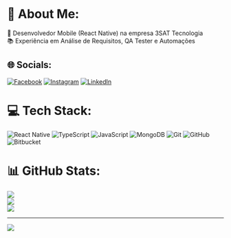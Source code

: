 # 💫 About Me:
📱 Desenvolvedor Mobile (React Native) na empresa 3SAT Tecnologia<br>📚 Experiência em Análise de Requisitos, QA Tester e Automações


## 🌐 Socials:
[![Facebook](https://img.shields.io/badge/Facebook-%231877F2.svg?logo=Facebook&logoColor=white)](https://facebook.com/rodrigocolissi1) [![Instagram](https://img.shields.io/badge/Instagram-%23E4405F.svg?logo=Instagram&logoColor=white)](https://instagram.com/rcolissi) [![LinkedIn](https://img.shields.io/badge/LinkedIn-%230077B5.svg?logo=linkedin&logoColor=white)](https://linkedin.com/in/rodrigo-colissi) 

# 💻 Tech Stack:
![React Native](https://img.shields.io/badge/react_native-%2320232a.svg?style=for-the-badge&logo=react&logoColor=%2361DAFB) ![TypeScript](https://img.shields.io/badge/typescript-%23007ACC.svg?style=for-the-badge&logo=typescript&logoColor=white) ![JavaScript](https://img.shields.io/badge/javascript-%23323330.svg?style=for-the-badge&logo=javascript&logoColor=%23F7DF1E) ![MongoDB](https://img.shields.io/badge/MongoDB-%234ea94b.svg?style=for-the-badge&logo=mongodb&logoColor=white) ![Git](https://img.shields.io/badge/git-%23F05033.svg?style=for-the-badge&logo=git&logoColor=white) ![GitHub](https://img.shields.io/badge/github-%23121011.svg?style=for-the-badge&logo=github&logoColor=white) ![Bitbucket](https://img.shields.io/badge/bitbucket-%230047B3.svg?style=for-the-badge&logo=bitbucket&logoColor=white)
# 📊 GitHub Stats:
![](https://github-readme-stats.vercel.app/api?username=colissi04&theme=dark&hide_border=false&include_all_commits=false&count_private=true)<br/>
![](https://github-readme-streak-stats.herokuapp.com/?user=colissi04&theme=dark&hide_border=false)<br/>
![](https://github-readme-stats.vercel.app/api/top-langs/?username=colissi04&theme=dark&hide_border=false&include_all_commits=false&count_private=true&layout=compact)

---
[![](https://visitcount.itsvg.in/api?id=colissi04&icon=0&color=8)](https://visitcount.itsvg.in)

<!-- Proudly created with GPRM ( https://gprm.itsvg.in ) -->
